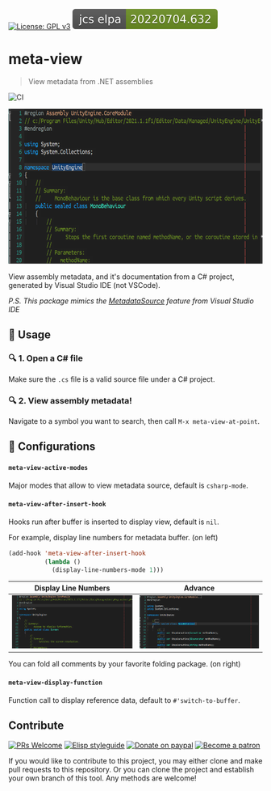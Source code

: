 [![License: GPL v3](https://img.shields.io/badge/License-GPL%20v3-blue.svg)](https://www.gnu.org/licenses/gpl-3.0)
[![JCS-ELPA](https://raw.githubusercontent.com/jcs-emacs/badges/master/elpa/v/meta-view.svg)](https://jcs-emacs.github.io/jcs-elpa/#/meta-view)

# meta-view
> View metadata from .NET assemblies

![CI](https://github.com/emacs-vs/meta-view/workflows/CI/badge.svg)

<p align="center">
  <img src="./etc/demo.png" width="618" height="307" />
</p>

View assembly metadata, and it's documentation from a C# project, generated
by Visual Studio IDE (not VSCode).

*P.S. This package mimics the [MetadataSource](https://github.com/dotnet/roslyn/tree/main/src/Features/Core/Portable/MetadataAsSource)
feature from Visual Studio IDE*

## :floppy_disk: Usage

### :mag: 1. Open a C# file

Make sure the `.cs` file is a valid source file under a C# project.

### :mag: 2. View assembly metadata!

Navigate to a symbol you want to search, then call `M-x meta-view-at-point`.

## :hammer: Configurations

#### `meta-view-active-modes`

Major modes that allow to view metadata source, default is `csharp-mode`.

#### `meta-view-after-insert-hook`

Hooks run after buffer is inserted to display view, default is `nil`.

For example, display line numbers for metadata buffer. (on left)

```el
(add-hook 'meta-view-after-insert-hook
          (lambda ()
            (display-line-numbers-mode 1)))
```

| Display Line Numbers         | Advance                       |
|------------------------------|-------------------------------|
| <img src="./etc/dis-ln.png"> | <img src="./etc/advance.png"> |

You can fold all comments by your favorite folding package. (on right)

#### `meta-view-display-function`

Function call to display reference data, default to `#'switch-to-buffer`.

## Contribute

[![PRs Welcome](https://img.shields.io/badge/PRs-welcome-brightgreen.svg)](http://makeapullrequest.com)
[![Elisp styleguide](https://img.shields.io/badge/elisp-style%20guide-purple)](https://github.com/bbatsov/emacs-lisp-style-guide)
[![Donate on paypal](https://img.shields.io/badge/paypal-donate-1?logo=paypal&color=blue)](https://www.paypal.me/jcs090218)
[![Become a patron](https://img.shields.io/badge/patreon-become%20a%20patron-orange.svg?logo=patreon)](https://www.patreon.com/jcs090218)

If you would like to contribute to this project, you may either
clone and make pull requests to this repository. Or you can
clone the project and establish your own branch of this tool.
Any methods are welcome!

